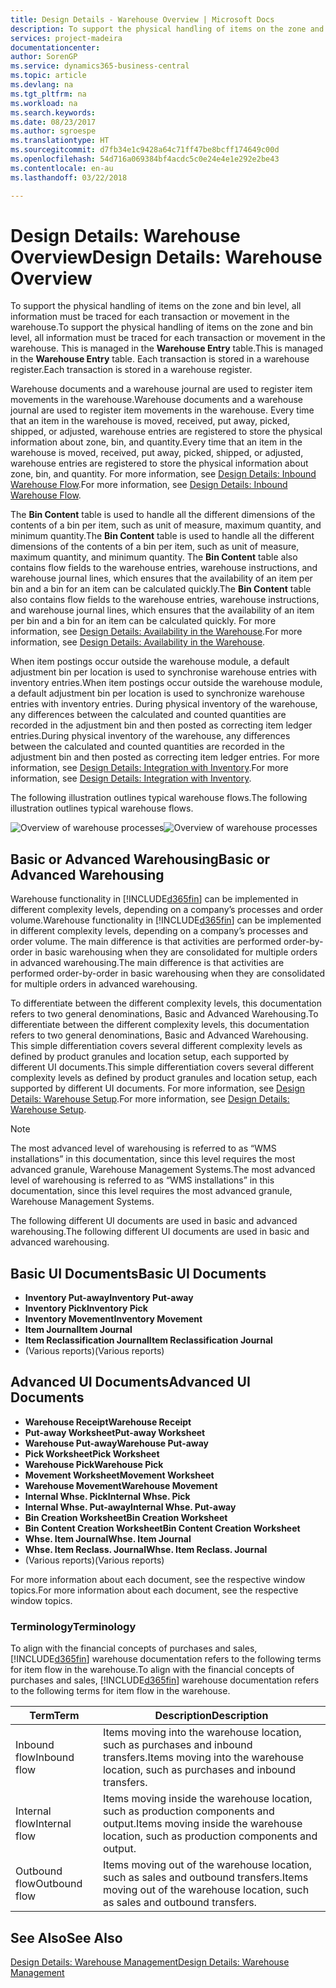 ```yaml
---
title: Design Details - Warehouse Overview | Microsoft Docs
description: To support the physical handling of items on the zone and bin level, all information must be traced for each transaction or movement in the warehouse. This is managed in the **Warehouse Entry** table. Each transaction is stored in a warehouse register.
services: project-madeira
documentationcenter: 
author: SorenGP
ms.service: dynamics365-business-central
ms.topic: article
ms.devlang: na
ms.tgt_pltfrm: na
ms.workload: na
ms.search.keywords: 
ms.date: 08/23/2017
ms.author: sgroespe
ms.translationtype: HT
ms.sourcegitcommit: d7fb34e1c9428a64c71ff47be8bcff174649c00d
ms.openlocfilehash: 54d716a069384bf4acdc5c0e24e4e1e292e2be43
ms.contentlocale: en-au
ms.lasthandoff: 03/22/2018

---
```

# <a name="design-details-warehouse-overview"></a><span data-ttu-id="148ba-105">Design Details: Warehouse Overview</span><span class="sxs-lookup"><span data-stu-id="148ba-105">Design Details: Warehouse Overview</span></span>
<span data-ttu-id="148ba-106">To support the physical handling of items on the zone and bin level, all information must be traced for each transaction or movement in the warehouse.</span><span class="sxs-lookup"><span data-stu-id="148ba-106">To support the physical handling of items on the zone and bin level, all information must be traced for each transaction or movement in the warehouse.</span></span> <span data-ttu-id="148ba-107">This is managed in the **Warehouse Entry** table.</span><span class="sxs-lookup"><span data-stu-id="148ba-107">This is managed in the **Warehouse Entry** table.</span></span> <span data-ttu-id="148ba-108">Each transaction is stored in a warehouse register.</span><span class="sxs-lookup"><span data-stu-id="148ba-108">Each transaction is stored in a warehouse register.</span></span>  

<span data-ttu-id="148ba-109">Warehouse documents and a warehouse journal are used to register item movements in the warehouse.</span><span class="sxs-lookup"><span data-stu-id="148ba-109">Warehouse documents and a warehouse journal are used to register item movements in the warehouse.</span></span> <span data-ttu-id="148ba-110">Every time that an item in the warehouse is moved, received, put away, picked, shipped, or adjusted, warehouse entries are registered to store the physical information about zone, bin, and quantity.</span><span class="sxs-lookup"><span data-stu-id="148ba-110">Every time that an item in the warehouse is moved, received, put away, picked, shipped, or adjusted, warehouse entries are registered to store the physical information about zone, bin, and quantity.</span></span> <span data-ttu-id="148ba-111">For more information, see [Design Details: Inbound Warehouse Flow](design-details-outbound-warehouse-flow.md).</span><span class="sxs-lookup"><span data-stu-id="148ba-111">For more information, see [Design Details: Inbound Warehouse Flow](design-details-outbound-warehouse-flow.md).</span></span>  

<span data-ttu-id="148ba-112">The **Bin Content** table is used to handle all the different dimensions of the contents of a bin per item, such as unit of measure, maximum quantity, and minimum quantity.</span><span class="sxs-lookup"><span data-stu-id="148ba-112">The **Bin Content** table is used to handle all the different dimensions of the contents of a bin per item, such as unit of measure, maximum quantity, and minimum quantity.</span></span> <span data-ttu-id="148ba-113">The **Bin Content** table also contains flow fields to the warehouse entries, warehouse instructions, and warehouse journal lines, which ensures that the availability of an item per bin and a bin for an item can be calculated quickly.</span><span class="sxs-lookup"><span data-stu-id="148ba-113">The **Bin Content** table also contains flow fields to the warehouse entries, warehouse instructions, and warehouse journal lines, which ensures that the availability of an item per bin and a bin for an item can be calculated quickly.</span></span> <span data-ttu-id="148ba-114">For more information, see [Design Details: Availability in the Warehouse](design-details-availability-in-the-warehouse.md).</span><span class="sxs-lookup"><span data-stu-id="148ba-114">For more information, see [Design Details: Availability in the Warehouse](design-details-availability-in-the-warehouse.md).</span></span>  

<span data-ttu-id="148ba-115">When item postings occur outside the warehouse module, a default adjustment bin per location is used to synchronise warehouse entries with inventory entries.</span><span class="sxs-lookup"><span data-stu-id="148ba-115">When item postings occur outside the warehouse module, a default adjustment bin per location is used to synchronize warehouse entries with inventory entries.</span></span> <span data-ttu-id="148ba-116">During physical inventory of the warehouse, any differences between the calculated and counted quantities are recorded in the adjustment bin and then posted as correcting item ledger entries.</span><span class="sxs-lookup"><span data-stu-id="148ba-116">During physical inventory of the warehouse, any differences between the calculated and counted quantities are recorded in the adjustment bin and then posted as correcting item ledger entries.</span></span> <span data-ttu-id="148ba-117">For more information, see [Design Details: Integration with Inventory](design-details-integration-with-inventory.md).</span><span class="sxs-lookup"><span data-stu-id="148ba-117">For more information, see [Design Details: Integration with Inventory](design-details-integration-with-inventory.md).</span></span>  

<span data-ttu-id="148ba-118">The following illustration outlines typical warehouse flows.</span><span class="sxs-lookup"><span data-stu-id="148ba-118">The following illustration outlines typical warehouse flows.</span></span>  

<span data-ttu-id="148ba-119">![Overview of warehouse processes](media/design_details_warehouse_management_overview.png "design_details_warehouse_management_overview")</span><span class="sxs-lookup"><span data-stu-id="148ba-119">![Overview of warehouse processes](media/design_details_warehouse_management_overview.png "design_details_warehouse_management_overview")</span></span>  

## <a name="basic-or-advanced-warehousing"></a><span data-ttu-id="148ba-120">Basic or Advanced Warehousing</span><span class="sxs-lookup"><span data-stu-id="148ba-120">Basic or Advanced Warehousing</span></span>  
<span data-ttu-id="148ba-121">Warehouse functionality in [!INCLUDE[d365fin](includes/d365fin_md.md)] can be implemented in different complexity levels, depending on a company’s processes and order volume.</span><span class="sxs-lookup"><span data-stu-id="148ba-121">Warehouse functionality in [!INCLUDE[d365fin](includes/d365fin_md.md)] can be implemented in different complexity levels, depending on a company’s processes and order volume.</span></span> <span data-ttu-id="148ba-122">The main difference is that activities are performed order-by-order in basic warehousing when they are consolidated for multiple orders in advanced warehousing.</span><span class="sxs-lookup"><span data-stu-id="148ba-122">The main difference is that activities are performed order-by-order in basic warehousing when they are consolidated for multiple orders in advanced warehousing.</span></span>  

 <span data-ttu-id="148ba-123">To differentiate between the different complexity levels, this documentation refers to two general denominations, Basic and Advanced Warehousing.</span><span class="sxs-lookup"><span data-stu-id="148ba-123">To differentiate between the different complexity levels, this documentation refers to two general denominations, Basic and Advanced Warehousing.</span></span> <span data-ttu-id="148ba-124">This simple differentiation covers several different complexity levels as defined by product granules and location setup, each supported by different UI documents.</span><span class="sxs-lookup"><span data-stu-id="148ba-124">This simple differentiation covers several different complexity levels as defined by product granules and location setup, each supported by different UI documents.</span></span> <span data-ttu-id="148ba-125">For more information, see [Design Details: Warehouse Setup](design-details-warehouse-setup.md).</span><span class="sxs-lookup"><span data-stu-id="148ba-125">For more information, see [Design Details: Warehouse Setup](design-details-warehouse-setup.md).</span></span>  

> [!NOTE]  
>  <span data-ttu-id="148ba-126">The most advanced level of warehousing is referred to as “WMS installations” in this documentation, since this level requires the most advanced granule, Warehouse Management Systems.</span><span class="sxs-lookup"><span data-stu-id="148ba-126">The most advanced level of warehousing is referred to as “WMS installations” in this documentation, since this level requires the most advanced granule, Warehouse Management Systems.</span></span>  

 <span data-ttu-id="148ba-127">The following different UI documents are used in basic and advanced warehousing.</span><span class="sxs-lookup"><span data-stu-id="148ba-127">The following different UI documents are used in basic and advanced warehousing.</span></span>  

## <a name="basic-ui-documents"></a><span data-ttu-id="148ba-128">Basic UI Documents</span><span class="sxs-lookup"><span data-stu-id="148ba-128">Basic UI Documents</span></span>  

-   <span data-ttu-id="148ba-129">**Inventory Put-away**</span><span class="sxs-lookup"><span data-stu-id="148ba-129">**Inventory Put-away**</span></span>  
-   <span data-ttu-id="148ba-130">**Inventory Pick**</span><span class="sxs-lookup"><span data-stu-id="148ba-130">**Inventory Pick**</span></span>  
-   <span data-ttu-id="148ba-131">**Inventory Movement**</span><span class="sxs-lookup"><span data-stu-id="148ba-131">**Inventory Movement**</span></span>  
-   <span data-ttu-id="148ba-132">**Item Journal**</span><span class="sxs-lookup"><span data-stu-id="148ba-132">**Item Journal**</span></span>  
-   <span data-ttu-id="148ba-133">**Item Reclassification Journal**</span><span class="sxs-lookup"><span data-stu-id="148ba-133">**Item Reclassification Journal**</span></span>  
-   <span data-ttu-id="148ba-134">(Various reports)</span><span class="sxs-lookup"><span data-stu-id="148ba-134">(Various reports)</span></span>  

## <a name="advanced-ui-documents"></a><span data-ttu-id="148ba-135">Advanced UI Documents</span><span class="sxs-lookup"><span data-stu-id="148ba-135">Advanced UI Documents</span></span>  

-   <span data-ttu-id="148ba-136">**Warehouse Receipt**</span><span class="sxs-lookup"><span data-stu-id="148ba-136">**Warehouse Receipt**</span></span>  
-   <span data-ttu-id="148ba-137">**Put-away Worksheet**</span><span class="sxs-lookup"><span data-stu-id="148ba-137">**Put-away Worksheet**</span></span>  
-   <span data-ttu-id="148ba-138">**Warehouse Put-away**</span><span class="sxs-lookup"><span data-stu-id="148ba-138">**Warehouse Put-away**</span></span>  
-   <span data-ttu-id="148ba-139">**Pick Worksheet**</span><span class="sxs-lookup"><span data-stu-id="148ba-139">**Pick Worksheet**</span></span>  
-   <span data-ttu-id="148ba-140">**Warehouse Pick**</span><span class="sxs-lookup"><span data-stu-id="148ba-140">**Warehouse Pick**</span></span>  
-   <span data-ttu-id="148ba-141">**Movement Worksheet**</span><span class="sxs-lookup"><span data-stu-id="148ba-141">**Movement Worksheet**</span></span>  
-   <span data-ttu-id="148ba-142">**Warehouse Movement**</span><span class="sxs-lookup"><span data-stu-id="148ba-142">**Warehouse Movement**</span></span>  
-   <span data-ttu-id="148ba-143">**Internal Whse. Pick**</span><span class="sxs-lookup"><span data-stu-id="148ba-143">**Internal Whse. Pick**</span></span>  
-   <span data-ttu-id="148ba-144">**Internal Whse. Put-away**</span><span class="sxs-lookup"><span data-stu-id="148ba-144">**Internal Whse. Put-away**</span></span>  
-   <span data-ttu-id="148ba-145">**Bin Creation Worksheet**</span><span class="sxs-lookup"><span data-stu-id="148ba-145">**Bin Creation Worksheet**</span></span>  
-   <span data-ttu-id="148ba-146">**Bin Content Creation Worksheet**</span><span class="sxs-lookup"><span data-stu-id="148ba-146">**Bin Content Creation Worksheet**</span></span>  
-   <span data-ttu-id="148ba-147">**Whse. Item Journal**</span><span class="sxs-lookup"><span data-stu-id="148ba-147">**Whse. Item Journal**</span></span>  
-   <span data-ttu-id="148ba-148">**Whse. Item Reclass. Journal**</span><span class="sxs-lookup"><span data-stu-id="148ba-148">**Whse. Item Reclass. Journal**</span></span>  
-   <span data-ttu-id="148ba-149">(Various reports)</span><span class="sxs-lookup"><span data-stu-id="148ba-149">(Various reports)</span></span>  

<span data-ttu-id="148ba-150">For more information about each document, see the respective window topics.</span><span class="sxs-lookup"><span data-stu-id="148ba-150">For more information about each document, see the respective window topics.</span></span>  

### <a name="terminology"></a><span data-ttu-id="148ba-151">Terminology</span><span class="sxs-lookup"><span data-stu-id="148ba-151">Terminology</span></span>  
<span data-ttu-id="148ba-152">To align with the financial concepts of purchases and sales, [!INCLUDE[d365fin](includes/d365fin_md.md)] warehouse documentation refers to the following terms for item flow in the warehouse.</span><span class="sxs-lookup"><span data-stu-id="148ba-152">To align with the financial concepts of purchases and sales, [!INCLUDE[d365fin](includes/d365fin_md.md)] warehouse documentation refers to the following terms for item flow in the warehouse.</span></span>  

|<span data-ttu-id="148ba-153">Term</span><span class="sxs-lookup"><span data-stu-id="148ba-153">Term</span></span>|<span data-ttu-id="148ba-154">Description</span><span class="sxs-lookup"><span data-stu-id="148ba-154">Description</span></span>|  
|----------|---------------------------------------|  
|<span data-ttu-id="148ba-155">Inbound flow</span><span class="sxs-lookup"><span data-stu-id="148ba-155">Inbound flow</span></span>|<span data-ttu-id="148ba-156">Items moving into the warehouse location, such as purchases and inbound transfers.</span><span class="sxs-lookup"><span data-stu-id="148ba-156">Items moving into the warehouse location, such as purchases and inbound transfers.</span></span>|  
|<span data-ttu-id="148ba-157">Internal flow</span><span class="sxs-lookup"><span data-stu-id="148ba-157">Internal flow</span></span>|<span data-ttu-id="148ba-158">Items moving inside the warehouse location, such as production components and output.</span><span class="sxs-lookup"><span data-stu-id="148ba-158">Items moving inside the warehouse location, such as production components and output.</span></span>|  
|<span data-ttu-id="148ba-159">Outbound flow</span><span class="sxs-lookup"><span data-stu-id="148ba-159">Outbound flow</span></span>|<span data-ttu-id="148ba-160">Items moving out of the warehouse location, such as sales and outbound transfers.</span><span class="sxs-lookup"><span data-stu-id="148ba-160">Items moving out of the warehouse location, such as sales and outbound transfers.</span></span>|  

## <a name="see-also"></a><span data-ttu-id="148ba-161">See Also</span><span class="sxs-lookup"><span data-stu-id="148ba-161">See Also</span></span>  
 [<span data-ttu-id="148ba-162">Design Details: Warehouse Management</span><span class="sxs-lookup"><span data-stu-id="148ba-162">Design Details: Warehouse Management</span></span>](design-details-warehouse-management.md)

